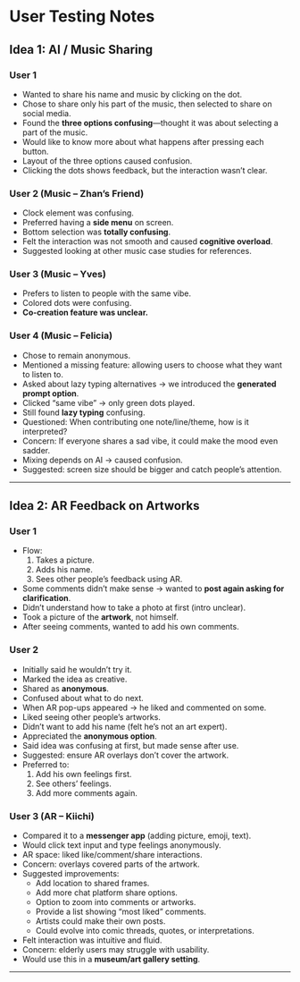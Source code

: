 # User Testing Notes

## Idea 1: AI / Music Sharing

### User 1
- Wanted to share his name and music by clicking on the dot.  
- Chose to share only his part of the music, then selected to share on social media.  
- Found the **three options confusing**—thought it was about selecting a part of the music.  
- Would like to know more about what happens after pressing each button.  
- Layout of the three options caused confusion.  
- Clicking the dots shows feedback, but the interaction wasn’t clear.  

### User 2 (Music – Zhan’s Friend)
- Clock element was confusing.  
- Preferred having a **side menu** on screen.  
- Bottom selection was **totally confusing**.  
- Felt the interaction was not smooth and caused **cognitive overload**.  
- Suggested looking at other music case studies for references.  

### User 3 (Music – Yves)
- Prefers to listen to people with the same vibe.  
- Colored dots were confusing.  
- **Co-creation feature was unclear.**  

### User 4 (Music – Felicia)
- Chose to remain anonymous.  
- Mentioned a missing feature: allowing users to choose what they want to listen to.  
- Asked about lazy typing alternatives → we introduced the **generated prompt option**.  
- Clicked “same vibe” → only green dots played.  
- Still found **lazy typing** confusing.  
- Questioned: When contributing one note/line/theme, how is it interpreted?  
- Concern: If everyone shares a sad vibe, it could make the mood even sadder.  
- Mixing depends on AI → caused confusion.  
- Suggested: screen size should be bigger and catch people’s attention.  

---

## Idea 2: AR Feedback on Artworks

### User 1
- Flow:  
  1. Takes a picture.  
  2. Adds his name.  
  3. Sees other people’s feedback using AR.  
- Some comments didn’t make sense → wanted to **post again asking for clarification**.  
- Didn’t understand how to take a photo at first (intro unclear).  
- Took a picture of the **artwork**, not himself.  
- After seeing comments, wanted to add his own comments.  

### User 2
- Initially said he wouldn’t try it.  
- Marked the idea as creative.  
- Shared as **anonymous**.  
- Confused about what to do next.  
- When AR pop-ups appeared → he liked and commented on some.  
- Liked seeing other people’s artworks.  
- Didn’t want to add his name (felt he’s not an art expert).  
- Appreciated the **anonymous option**.  
- Said idea was confusing at first, but made sense after use.  
- Suggested: ensure AR overlays don’t cover the artwork.  
- Preferred to:  
  1. Add his own feelings first.  
  2. See others’ feelings.  
  3. Add more comments again.  

### User 3 (AR – Kiichi)
- Compared it to a **messenger app** (adding picture, emoji, text).  
- Would click text input and type feelings anonymously.  
- AR space: liked like/comment/share interactions.  
- Concern: overlays covered parts of the artwork.  
- Suggested improvements:  
  - Add location to shared frames.  
  - Add more chat platform share options.  
  - Option to zoom into comments or artworks.  
  - Provide a list showing “most liked” comments.  
  - Artists could make their own posts.  
  - Could evolve into comic threads, quotes, or interpretations.  
- Felt interaction was intuitive and fluid.  
- Concern: elderly users may struggle with usability.  
- Would use this in a **museum/art gallery setting**.  

---
